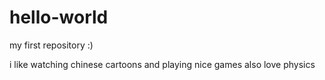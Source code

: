 # hello-world
my first repository :)

i like watching chinese cartoons and playing nice games
also love physics 
